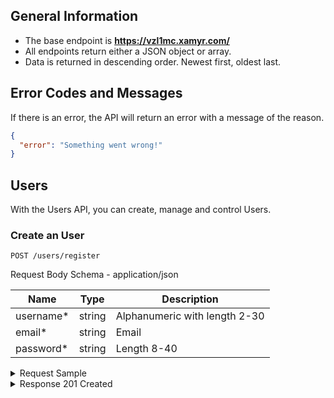 ## General Information

- The base endpoint is **https://vzl1mc.xamyr.com/**
- All endpoints return either a JSON object or array.
- Data is returned in descending order. Newest first, oldest last.

## Error Codes and Messages

If there is an error, the API will return an error with a message of the reason.

```json
{
  "error": "Something went wrong!"
}
```

## Users

With the Users API, you can create, manage and control Users.

### Create an User

`POST /users/register`

Request Body Schema - application/json

| Name       | Type   | Description                   |
| ---------- | ------ | ----------------------------- |
| username\* | string | Alphanumeric with length 2-30 |
| email\*    | string | Email                         |
| password\* | string | Length 8-40                   |

<details><summary>Request Sample</summary>

```json
{
  "username": "veroxyle",
  "email": "admin@veroxyle.com",
  "password": "@VeroXyle123"
}
```

</details>

<details><summary>Response 201 Created</summary>

```json
{
  "username": "veroxyle",
  "email": "admin@veroxyle.com"
}
```

</details>
